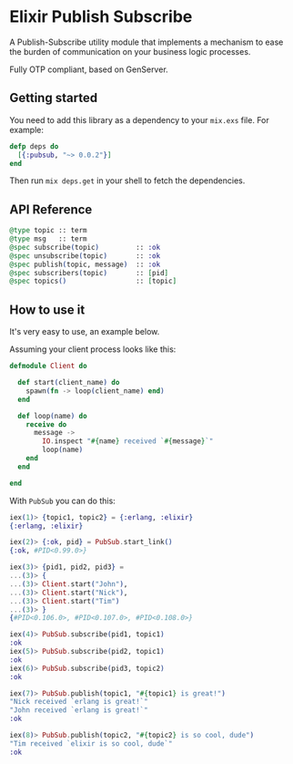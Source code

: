 # Elixir Publish Subscribe

A Publish-Subscribe utility module that implements a mechanism to ease the burden of communication on your business logic processes.

Fully OTP compliant, based on GenServer.


## Getting started

You need to add this library as a dependency to your `mix.exs` file. For example:

``` elixir
defp deps do
  [{:pubsub, "~> 0.0.2"}]
end
```

Then run `mix deps.get` in your shell to fetch the dependencies.


## API Reference

``` elixir
@type topic :: term
@type msg   :: term
@spec subscribe(topic)         :: :ok
@spec unsubscribe(topic)       :: :ok
@spec publish(topic, message)  :: :ok
@spec subscribers(topic)       :: [pid]
@spec topics()                 :: [topic]
```


## How to use it

It's very easy to use, an example below.

Assuming your client process looks like this:

``` elixir
defmodule Client do

  def start(client_name) do
    spawn(fn -> loop(client_name) end)
  end

  def loop(name) do
    receive do
      message ->
        IO.inspect "#{name} received `#{message}`"
        loop(name)
    end
  end

end
```

With `PubSub` you can do this:

``` elixir
iex(1)> {topic1, topic2} = {:erlang, :elixir}
{:erlang, :elixir}

iex(2)> {:ok, pid} = PubSub.start_link()
{:ok, #PID<0.99.0>}

iex(3)> {pid1, pid2, pid3} =
...(3)> {
...(3)> Client.start("John"),
...(3)> Client.start("Nick"),
...(3)> Client.start("Tim")
...(3)> }
{#PID<0.106.0>, #PID<0.107.0>, #PID<0.108.0>}

iex(4)> PubSub.subscribe(pid1, topic1)
:ok
iex(5)> PubSub.subscribe(pid2, topic1)
:ok
iex(6)> PubSub.subscribe(pid3, topic2)
:ok

iex(7)> PubSub.publish(topic1, "#{topic1} is great!")
"Nick received `erlang is great!`"
"John received `erlang is great!`"
:ok

iex(8)> PubSub.publish(topic2, "#{topic2} is so cool, dude")
"Tim received `elixir is so cool, dude`"
:ok
```
